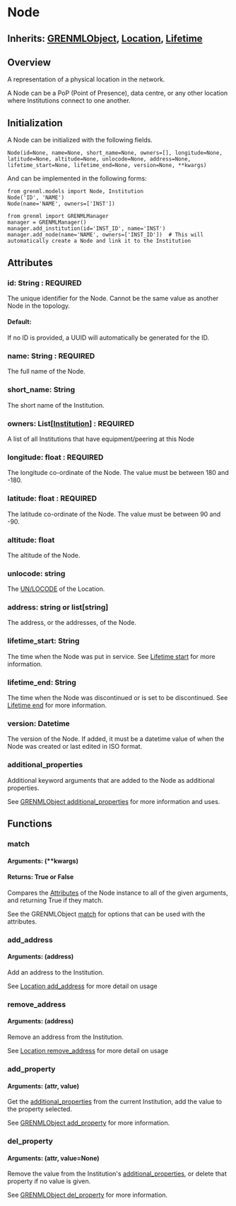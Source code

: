 # Node

## Inherits: [GRENMLObject](base.md#grenmlobject), [Location](base.md#location), [Lifetime](base.md#lifetime)

## Overview

A representation of a physical location in the network.

A Node can be a PoP (Point of Presence), data centre, or any other location
where Institutions connect to one another.

## Initialization

A Node can be initialized with the following fields.

    Node(id=None, name=None, short_name=None, owners=[], longitude=None, latitude=None, altitude=None, unlocode=None, address=None, lifetime_start=None, lifetime_end=None, version=None, **kwargs)

And can be implemented in the following forms:

    from grenml.models import Node, Institution
    Node('ID', 'NAME')
    Node(name='NAME', owners=['INST'])
    
    from grenml import GRENMLManager
    manager = GRENMLManager()
    manager.add_institution(id='INST_ID', name='INST')
    manager.add_node(name='NAME', owners=['INST_ID'])  # This will automatically create a Node and link it to the Institution

## Attributes

### id: String : REQUIRED
The unique identifier for the Node. Cannot be the same value as another 
Node in the topology.

#### Default: 

If no ID is provided, a UUID will automatically be generated for the ID.

### name: String : REQUIRED

The full name of the Node.

### short_name: String

The short name of the Institution.

### owners: List[[Institution](institutions.md)\] : REQUIRED
A list of all Institutions that have equipment/peering at this Node

### longitude: float : REQUIRED

The longitude co-ordinate of the Node. The value must be between 180 and -180.

### latitude: float : REQUIRED

The latitude co-ordinate of the Node. The value must be between 90 and -90.

### altitude: float

The altitude of the Node.

### unlocode: string

The [UN/LOCODE](https://www.unece.org/cefact/locode/service/location.html) of the Location. 

### address: string or list[string\]

The address, or the addresses, of the Node.

### lifetime_start: String

The time when the Node was put in service. See [Lifetime start](base.md#lifetime_start:_string)
for more information.

### lifetime_end: String

The time when the Node was discontinued or is set to be discontinued. 
See [Lifetime end](base.md#lifetime_end:_string) for more information.

### version: Datetime
The version of the Node. If added, it must be a datetime value of when
the Node was created or last edited in ISO format.

### additional_properties
Additional keyword arguments that are added to the Node as additional properties.

See [GRENMLObject additional_properties](base.md#additional_properties) for
more information and uses.

## Functions

### match
#### Arguments: (**kwargs)
#### Returns: True or False

Compares the [Attributes](#attributes) of the Node instance to all of the given 
arguments, and returning True if they match.

See the GRENMLObject [match](base.md#match) for options that can be used 
with the attributes.

### add_address
#### Arguments: (address)

Add an address to the Institution.

See [Location add_address](base.md#add_address) for more detail on usage

### remove_address
#### Arguments: (address)

Remove an address from the Institution.

See [Location remove_address](base.md#remove_address) for more detail on usage

### add_property
#### Arguments: (attr, value)

Get the [additional_properties](#additional_properties) from the current Institution, add the value to the property selected.

See [GRENMLObject add_property](base.md#add_property) for more information.

### del_property
#### Arguments: (attr, value=None)

Remove the value from the Institution's [additional_properties](#additional_properties), or delete that property if no value is given.

See [GRENMLObject del_property](base.md#del_property) for more information.
